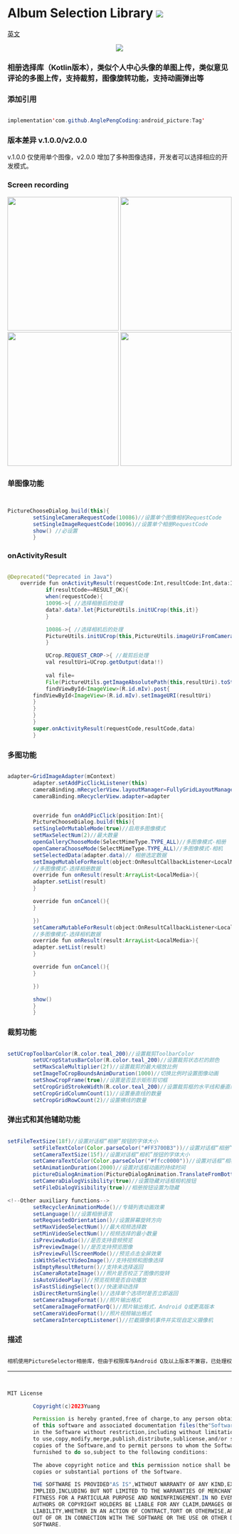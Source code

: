 # Album Selection Library [![](https://jitpack.io/v/AnglePengCoding/android_picture.svg)](https://jitpack.io/#AnglePengCoding/android_picture)

[英文](https://github.com/AnglePengCoding/android_picture/blob/main/README)

<div align="center">
  <img src="https://github.com/AnglePengCoding/android_picture/blob/main/GIF/android.png">
</div>
<h3>
相册选择库（Kotlin版本），类似个人中心头像的单图上传，类似意见评论的多图上传，支持裁剪，图像旋转功能，支持动画弹出等</h3>


<h3>添加引用</h3>

```java

implementation'com.github.AnglePengCoding:android_picture:Tag'

```

<h3>版本差异 v.1.0.0/v2.0.0</h3>

v.1.0.0 仅使用单个图像，v2.0.0 增加了多种图像选择，开发者可以选择相应的开发模式。


<h3>Screen recording</h3>

<div align=start>
<img src="https://github.com/AnglePengCoding/android_picture/blob/main/GIF/image.gif" width="250" height="300" />
<img src="https://github.com/AnglePengCoding/android_picture/blob/main/GIF/camera.gif" width="250" height="300" />
</div>


<div align=start>
<img src="https://github.com/AnglePengCoding/android_picture/blob/main/GIF/dtgif.gif" width="250" height="300" />
<img src="https://github.com/AnglePengCoding/android_picture/blob/main/GIF/dtgif2.gif" width="250" height="300" />
</div>

<h3>单图像功能</h3>

```java


PictureChooseDialog.build(this){
        setSingleCameraRequestCode(10086)//设置单个图像相机RequestCode
        setSingleImageRequestCode(10096)//设置单个相册RequestCode
        show() //必设置
        }


```

<h3> onActivityResult </h3>

```java

@Deprecated("Deprecated in Java")
    override fun onActivityResult(requestCode:Int,resultCode:Int,data:Intent?){
            if(resultCode==RESULT_OK){
            when(requestCode){
            10096->{ //选择相册后的处理
            data?.data?.let{PictureUtils.initUCrop(this,it)}
            }

            10086->{ //选择相机后的处理
            PictureUtils.initUCrop(this,PictureUtils.imageUriFromCamera)
            }

            UCrop.REQUEST_CROP->{ //裁剪后处理
            val resultUri=UCrop.getOutput(data!!)
            
            val file=
            File(PictureUtils.getImageAbsolutePath(this,resultUri).toString())
            findViewById<ImageView>(R.id.mIv).post{
        findViewById<ImageView>(R.id.mIv).setImageURI(resultUri)
        }
        }
        }
        }
        super.onActivityResult(requestCode,resultCode,data)
        }


```

<h3>多图功能</h3>

```java

adapter=GridImageAdapter(mContext)
        adapter.setAddPicClickListener(this)
        cameraBinding.mRecyclerView.layoutManager=FullyGridLayoutManager(mContext,4)
        cameraBinding.mRecyclerView.adapter=adapter


        override fun onAddPicClick(position:Int){
        PictureChooseDialog.build(this){
        setSingleOrMutableMode(true)//启用多图像模式
        setMaxSelectNum(2)//最大数量
        openGalleryChooseMode(SelectMimeType.TYPE_ALL)//多图像模式-相册
        openCameraChooseMode(SelectMimeType.TYPE_ALL)//多图像模式-相机
        setSelectedData(adapter.data)// 相册选定数据
        setImageMutableForResult(object:OnResultCallbackListener<LocalMedia> {
        //多图像模式-选择相册数据
        override fun onResult(result:ArrayList<LocalMedia>){
        adapter.setList(result)
        }

        override fun onCancel(){
        }

        })
        setCameraMutableForResult(object:OnResultCallbackListener<LocalMedia> {
        //多图像模式-选择相机数据
        override fun onResult(result:ArrayList<LocalMedia>){
        adapter.setList(result)
        }

        override fun onCancel(){
        }

        })

        show()
        }
        }


```

<h3>裁剪功能</h3>

```java

setUCropToolbarColor(R.color.teal_200)//设置裁剪ToolbarColor
        setUCropStatusBarColor(R.color.teal_200)//设置裁剪状态栏的颜色
        setMaxScaleMultiplier(2f)//设置裁剪的最大缩放比例
        setImageToCropBoundsAnimDuration(1000)//切换比例时设置图像动画
        setShowCropFrame(true)//设置是否显示矩形剪切框
        setCropGridStrokeWidth(R.color.teal_200)//设置裁剪框的水平线和垂直线的颜色
        setCropGridColumnCount(1)//设置垂直线的数量
        setCropGridRowCount(2)//设置横线的数量

```

<h3>弹出式和其他辅助功能</h3>

```java

setFileTextSize(18f)//设置对话框“相册”按钮的字体大小
        setFileTextColor(Color.parseColor("#FF3700B3"))//设置对话框“相册”按钮的字体颜色
        setCameraTextSize(15f)//设置对话框“相机”按钮的字体大小
        setCameraTextColor(Color.parseColor("#ffcc0000"))//设置对话框“相机”按钮的字体颜色
        setAnimationDuration(2000)//设置对话框动画的持续时间
        pictureDialogAnimation(PictureDialogAnimation.TranslateFromBottom)//设置对话框弹出动画
        setCameraDialogVisibility(true)//设置隐藏对话框相机按钮
        setFileDialogVisibility(true)//相册按钮设置为隐藏

<!--Other auxiliary functions-->
        setRecyclerAnimationMode()//专辑列表动画效果
        setLanguage()//设置相册语言
        setRequestedOrientation()//设置屏幕旋转方向
        setMaxVideoSelectNum()//最大视频选择数
        setMinVideoSelectNum()//视频选择的最小数量
        isPreviewAudio()//是否支持音频预览
        isPreviewImage()//是否支持预览图像
        isPreviewFullScreenMode()//预览点击全屏效果
        isWithSelectVideoImage()//支持视频和图像选择
        isEmptyResultReturn()//支持未选择返回
        isCameraRotateImage()//照片是否校正了图像的旋转
        isAutoVideoPlay()//预览视频是否自动播放
        isFastSlidingSelect()//快速滑动选择
        isDirectReturnSingle()//选择单个选项时是否立即返回
        setCameraImageFormat()//照片输出格式
        setCameraImageFormatForQ()//照片输出格式，Android Q或更高版本
        setCameraVideoFormat()//照片视频输出格式
        setCameraInterceptListener()//拦截摄像机事件并实现自定义摄像机


```

<h3>描述</h3>

```java

相机使用PictureSelector相册库，但由于权限库与Android Q及以上版本不兼容，已处理权限兼容性!

```


***


```java


MIT License

        Copyright(c)2023Yuang

        Permission is hereby granted,free of charge,to any person obtaining a copy
        of this software and associated documentation files(the"Software"),to deal
        in the Software without restriction,including without limitation the rights
        to use,copy,modify,merge,publish,distribute,sublicense,and/or sell
        copies of the Software,and to permit persons to whom the Software is
        furnished to do so,subject to the following conditions:

        The above copyright notice and this permission notice shall be included in all
        copies or substantial portions of the Software.

        THE SOFTWARE IS PROVIDED"AS IS",WITHOUT WARRANTY OF ANY KIND,EXPRESS OR
        IMPLIED,INCLUDING BUT NOT LIMITED TO THE WARRANTIES OF MERCHANTABILITY,
        FITNESS FOR A PARTICULAR PURPOSE AND NONINFRINGEMENT.IN NO EVENT SHALL THE
        AUTHORS OR COPYRIGHT HOLDERS BE LIABLE FOR ANY CLAIM,DAMAGES OR OTHER
        LIABILITY,WHETHER IN AN ACTION OF CONTRACT,TORT OR OTHERWISE,ARISING FROM,
        OUT OF OR IN CONNECTION WITH THE SOFTWARE OR THE USE OR OTHER DEALINGS IN THE
        SOFTWARE.
```
